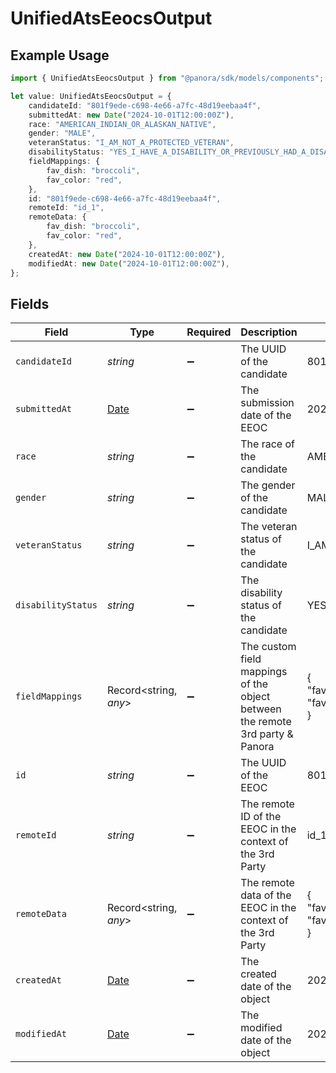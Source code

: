 # UnifiedAtsEeocsOutput

## Example Usage

```typescript
import { UnifiedAtsEeocsOutput } from "@panora/sdk/models/components";

let value: UnifiedAtsEeocsOutput = {
    candidateId: "801f9ede-c698-4e66-a7fc-48d19eebaa4f",
    submittedAt: new Date("2024-10-01T12:00:00Z"),
    race: "AMERICAN_INDIAN_OR_ALASKAN_NATIVE",
    gender: "MALE",
    veteranStatus: "I_AM_NOT_A_PROTECTED_VETERAN",
    disabilityStatus: "YES_I_HAVE_A_DISABILITY_OR_PREVIOUSLY_HAD_A_DISABILITY",
    fieldMappings: {
        fav_dish: "broccoli",
        fav_color: "red",
    },
    id: "801f9ede-c698-4e66-a7fc-48d19eebaa4f",
    remoteId: "id_1",
    remoteData: {
        fav_dish: "broccoli",
        fav_color: "red",
    },
    createdAt: new Date("2024-10-01T12:00:00Z"),
    modifiedAt: new Date("2024-10-01T12:00:00Z"),
};
```

## Fields

| Field                                                                                         | Type                                                                                          | Required                                                                                      | Description                                                                                   | Example                                                                                       |
| --------------------------------------------------------------------------------------------- | --------------------------------------------------------------------------------------------- | --------------------------------------------------------------------------------------------- | --------------------------------------------------------------------------------------------- | --------------------------------------------------------------------------------------------- |
| `candidateId`                                                                                 | *string*                                                                                      | :heavy_minus_sign:                                                                            | The UUID of the candidate                                                                     | 801f9ede-c698-4e66-a7fc-48d19eebaa4f                                                          |
| `submittedAt`                                                                                 | [Date](https://developer.mozilla.org/en-US/docs/Web/JavaScript/Reference/Global_Objects/Date) | :heavy_minus_sign:                                                                            | The submission date of the EEOC                                                               | 2024-10-01T12:00:00Z                                                                          |
| `race`                                                                                        | *string*                                                                                      | :heavy_minus_sign:                                                                            | The race of the candidate                                                                     | AMERICAN_INDIAN_OR_ALASKAN_NATIVE                                                             |
| `gender`                                                                                      | *string*                                                                                      | :heavy_minus_sign:                                                                            | The gender of the candidate                                                                   | MALE                                                                                          |
| `veteranStatus`                                                                               | *string*                                                                                      | :heavy_minus_sign:                                                                            | The veteran status of the candidate                                                           | I_AM_NOT_A_PROTECTED_VETERAN                                                                  |
| `disabilityStatus`                                                                            | *string*                                                                                      | :heavy_minus_sign:                                                                            | The disability status of the candidate                                                        | YES_I_HAVE_A_DISABILITY_OR_PREVIOUSLY_HAD_A_DISABILITY                                        |
| `fieldMappings`                                                                               | Record<string, *any*>                                                                         | :heavy_minus_sign:                                                                            | The custom field mappings of the object between the remote 3rd party & Panora                 | {<br/>"fav_dish": "broccoli",<br/>"fav_color": "red"<br/>}                                    |
| `id`                                                                                          | *string*                                                                                      | :heavy_minus_sign:                                                                            | The UUID of the EEOC                                                                          | 801f9ede-c698-4e66-a7fc-48d19eebaa4f                                                          |
| `remoteId`                                                                                    | *string*                                                                                      | :heavy_minus_sign:                                                                            | The remote ID of the EEOC in the context of the 3rd Party                                     | id_1                                                                                          |
| `remoteData`                                                                                  | Record<string, *any*>                                                                         | :heavy_minus_sign:                                                                            | The remote data of the EEOC in the context of the 3rd Party                                   | {<br/>"fav_dish": "broccoli",<br/>"fav_color": "red"<br/>}                                    |
| `createdAt`                                                                                   | [Date](https://developer.mozilla.org/en-US/docs/Web/JavaScript/Reference/Global_Objects/Date) | :heavy_minus_sign:                                                                            | The created date of the object                                                                | 2024-10-01T12:00:00Z                                                                          |
| `modifiedAt`                                                                                  | [Date](https://developer.mozilla.org/en-US/docs/Web/JavaScript/Reference/Global_Objects/Date) | :heavy_minus_sign:                                                                            | The modified date of the object                                                               | 2024-10-01T12:00:00Z                                                                          |